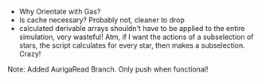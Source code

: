 - Why Orientate with Gas?
- Is cache necessary? Probably not, cleaner to drop
- calculated derivable arrays shouldn't have to be applied to the entire simulation, very wasteful! Atm, if I want the actions of a subselection of stars, the script calculates for every star, then makes a subselection. Crazy!


Note: Added AurigaRead Branch. Only push when functional!
